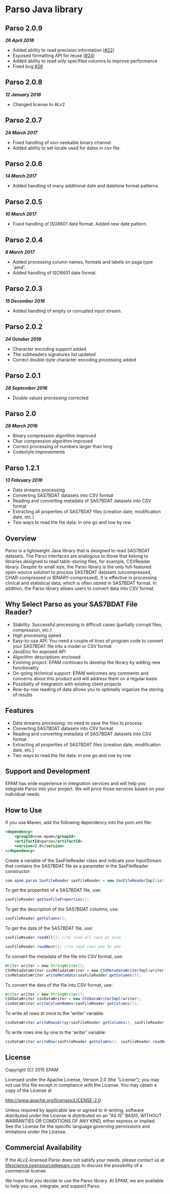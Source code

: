 ﻿# Parso Java library
## Parso 2.0.9
***26 April 2018***

* Added ability to read precision information ([#22][i22])
* Exposed formatting API for reuse ([#24][i24])
* Added ability to read only specified columns to improve performance
* Fixed bug [#26][i26]

[i22]: https://github.com/epam/parso/issues/22
[i24]: https://github.com/epam/parso/issues/24
[i26]: https://github.com/epam/parso/issues/26

## Parso 2.0.8
***12 January 2018***

* Changed license to ALv2

## Parso 2.0.7
***24 March 2017***

* Fixed handling of non-seekable binary channel.
* Added ability to set locale used for dates in csv file.

## Parso 2.0.6
***14 March 2017***

* Added handling of many additional date and datetime format patterns.

## Parso 2.0.5
***10 March 2017***

* Fixed handling of ISO8601 date format. Added new date pattern.

## Parso 2.0.4
***8 March 2017***

* Added processing column names, formats and labels on page type 'amd'.
* Added handling of ISO8601 date format.

## Parso 2.0.3
***15 December 2016***

* Added handling of empty or corrupted input stream.

## Parso 2.0.2
***24 October 2016***

* Character encoding support added
* The subheaders signatures list updated
* Correct double-byte character encoding processing added

## Parso 2.0.1
***28 September 2016***

* Double values processing corrected

## Parso 2.0
***28 March 2016***

* Binary compression algorithm improved
* Char compression algorithm improved
* Correct processing of numbers larger than long
* Codestyle improvements

## Parso 1.2.1
***13 February 2016***

* Data streams processing
* Converting SAS7BDAT datasets into CSV format
* Reading and converting metadata of SAS7BDAT datasets into CSV format
* Extracting all properties of SAS7BDAT files (creation date, modification date, etc.)
* Two ways to read the file data: in one go and row by row

## Overview
Parso is a lightweight Java library that is designed to read SAS7BDAT datasets. The Parso interfaces are analogous to
 those that belong to libraries designed to read table-storing files, for example, CSVReader library. Despite its
 small size, the Parso library is the only full-featured open-source solution to process SAS7BDAT datasets
 (uncompressed, CHAR-compressed or BINARY-compressed). It is effective in processing clinical and statistical data,
 which is often stored in SAS7BDAT format. In addition, the Parso library allows users to convert data into CSV format.

## Why Select Parso as your SAS7BDAT File Reader?
* Stability: Successful processing in difficult cases (partially corrupt files, compression, etc.)
* High processing speed
* Easy-to-use API: You need a couple of lines of program code to convert your SAS7BDAT file into a model or CSV format
* JavaDoc for exposed API
* Algorithm descriptions enclosed
* Evolving project: EPAM continues to develop the library by adding new functionality
* On-going technical support: EPAM welcomes any comments and concerns about this product and will address them on a regular basis
* Possibility of integration with existing client projects
* Row-by-row reading of data allows you to optimally organize the storing of results

## Features
* Data streams processing: no need to save the files to process
* Converting SAS7BDAT datasets into CSV format
* Reading and converting metadata of SAS7BDAT datasets into CSV format
* Extracting all properties of SAS7BDAT files (creation date, modification date, etc.)
* Two ways to read the file data: in one go and row by row

## Support and Development
EPAM has wide experience in integration services and will help you integrate Parso into your project. We will price those services based on your individual needs.

## How to Use
If you use Maven, add the following dependency into the pom.xml file:

```xml
<dependency>
    <groupId>com.epam</groupId>
    <artifactId>parso</artifactId>
    <version>2.0</version>
</dependency>
```

Create a variable of the SasFileReader class and indicate your InputStream that contains the SAS7BDAT file as a parameter in the SasFileReader constructor:
```java
com.epam.parso.SasFileReader sasFileReader = new SasFileReaderImpl(is);
```

To get the properties of a SAS7BDAT file, use:
```java
sasFileReader.getSasFileProperties();
```

To get the description of the SAS7BDAT columns, use:

```java
sasFileReader.getColumns();
```
To get the data of the SAS7BDAT file, use:

```java
sasFileReader.readAll(); //to read all rows at once

sasFileReader.readNext(); //to read rows one by one
```

To convert the metadata of the file into CSV format, use:

```java
Writer writer = new StringWriter();
CSVMetadataWriter csvMetadataWriter = new CSVMetadataWriterImpl(writer);
csvMetadataWriter.writeMetadata(sasFileReader.getColumns());
```
To convert the data of the file into CSV format, use:

```java
Writer writer = new StringWriter();
CSVDataWriter csvDataWriter = new CSVDataWriterImpl(writer);
csvDataWriter.writeColumnNames(sasFileReader.getColumns());
```

To write all rows at once to the ‘writer’ variable:

```java
csvDataWriter.writeRowsArray(sasFileReader.getColumns(), sasFileReader.readAll());
```
To write rows one by one to the ‘writer’ variable:

```java
csvDataWriter.writeRow(sasFileReader.getColumns(), sasFileReader.readNext());
```

## License
 Copyright (C) 2015 EPAM

 Licensed under the Apache License, Version 2.0 (the "License");
 you may not use this file except in compliance with the License.
 You may obtain a copy of the License at
 
 http://www.apache.org/licenses/LICENSE-2.0
 
 Unless required by applicable law or agreed to in writing, software
 distributed under the License is distributed on an "AS IS" BASIS,
 WITHOUT WARRANTIES OR CONDITIONS OF ANY KIND, either express or implied.
 See the License for the specific language governing permissions and
 limitations under the License.

## Commercial Availability
If the ALv2-licensed Parso does not satisfy your needs, please contact us at lifescience.opensource@epam.com to discuss the possibility of a commercial license.

We hope that you decide to use the Parso library. At EPAM, we are available to help you use, integrate, and support Parso.
